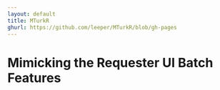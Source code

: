 ```yaml
---
layout: default
title: MTurkR
ghurl: https://github.com/leeper/MTurkR/blob/gh-pages
---
```


# Mimicking the Requester UI Batch Features #

